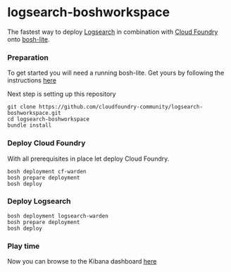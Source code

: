 logsearch-boshworkspace
=======================
The fastest way to deploy [Logsearch](http://www.logsearch.io) in combination with [Cloud Foundry](http://www.cloudfoundry.org) onto [bosh-lite](https://github.com/cloudfoundry/bosh-lite).

### Preparation
To get started you will need a running bosh-lite.
Get yours by following the instructions [here](https://github.com/cloudfoundry/bosh-lite#install-bosh-lite)

Next step is setting up this repository
```
git clone https://github.com/cloudfoundry-community/logsearch-boshworkspace.git
cd logsearch-boshworkspace
bundle install
```

### Deploy Cloud Foundry
With all prerequisites in place let deploy Cloud Foundry. 
```
bosh deployment cf-warden
bosh prepare deployment
bosh deploy
```

### Deploy Logsearch
```
bosh deployment logsearch-warden
bosh prepare deployment
bosh deploy
```

### Play time
Now you can browse to the Kibana dashboard [here](http://10.244.2.2/_plugin/kibana/index.html#/dashboard/file/logstash.json)
